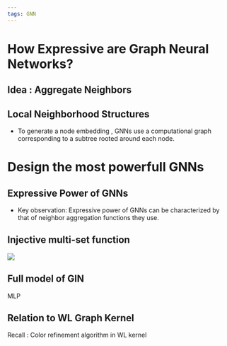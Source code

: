 ```yaml
---
tags: GNN
---
```

# How Expressive are Graph Neural Networks?
## Idea : Aggregate Neighbors
## Local Neighborhood Structures
- To generate a node embedding , GNNs use a computational graph corresponding to a subtree rooted around each node.

# Design the most powerfull GNNs
## Expressive Power of GNNs
- Key observation: Expressive power of GNNs can be characterized by that of neighbor aggregation functions they use.

## Injective multi-set function
![](https://s2.loli.net/2022/01/11/fEzS9h41pTYK7Fw.png)

## Full model of GIN
MLP 
## Relation to WL Graph Kernel
Recall : Color refinement algorithm in WL kernel 